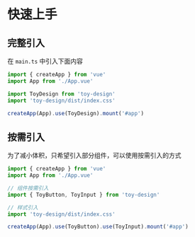 # 快速上手

## 完整引入

在 `main.ts` 中引入下面内容

```ts
import { createApp } from 'vue'
import App from './App.vue'

import ToyDesign from 'toy-design'
import 'toy-design/dist/index.css'

createApp(App).use(ToyDesign).mount('#app')
```


## 按需引入

为了减小体积，只希望引入部分组件，可以使用按需引入的方式

```ts
import { createApp } from 'vue'
import App from './App.vue'

// 组件按需引入
import { ToyButton, ToyInput } from 'toy-design'

// 样式引入
import 'toy-design/dist/index.css'

createApp(App).use(ToyButton).use(ToyInput).mount('#app')
```


